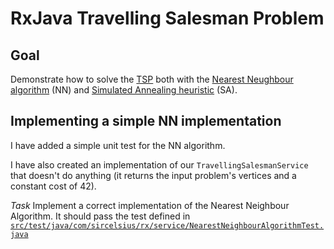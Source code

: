 # RxJava Travelling Salesman Problem

## Goal

Demonstrate how to solve the [TSP](https://simple.wikipedia.org/wiki/Travelling_salesman_problem) both with the [Nearest Neughbour algorithm](https://en.wikipedia.org/wiki/Nearest_neighbour_algorithm) (NN) and [Simulated Annealing heuristic](https://en.wikipedia.org/wiki/Simulated_annealing) (SA).

## Implementing a simple NN implementation

I have added a simple unit test for the NN algorithm.

I have also created an implementation of our `TravellingSalesmanService` that doesn't do anything (it returns the input problem's vertices and a constant cost of 42).

*Task* Implement a correct implementation of the Nearest Neighbour Algorithm. It should pass the test defined in [`src/test/java/com/sircelsius/rx/service/NearestNeighbourAlgorithmTest.java`](src/test/java/com/sircelsius/rx/service/NearestNeighbourAlgorithmTest.java)
